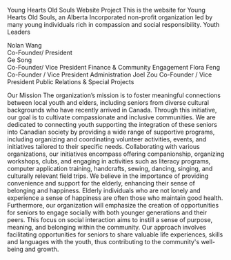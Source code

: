 <a>Young Hearts Old Souls Website Project</a>
This is the website for Young Hearts Old Souls, an Alberta Incorporated non-profit organization led by many young individuals rich in compassion and social responsibility.
Youth Leaders

Nolan Wang						
Co-Founder/ President				
Ge Song 					
Co-Founder/ Vice President Finance & Community Engagement
Flora Feng 
Co-Founder / Vice President Administration
Joel Zou
Co-Founder / Vice President Public Relations & Special Projects

Our Mission
The organization’s mission is to foster meaningful connections between local youth and elders, including seniors from diverse cultural backgrounds who have recently arrived in Canada. Through this initiative, our goal is to cultivate compassionate and inclusive communities. We are dedicated to connecting youth supporting the integration of these seniors into Canadian society by providing a wide range of supportive programs, including organizing and coordinating volunteer activities, events, and initiatives tailored to their specific needs. Collaborating with various organizations, our initiatives encompass offering companionship, organizing workshops, clubs, and engaging in activities such as literacy programs, computer application training, handcrafts, sewing, dancing, singing, and culturally relevant field trips. We believe in the importance of providing convenience and support for the elderly, enhancing their sense of belonging and happiness. Elderly individuals who are not lonely and experience a sense of happiness are often those who maintain good health.
Furthermore, our organization will emphasize the creation of opportunities for seniors to engage socially with both younger generations and their peers. This focus on social interaction aims to instill a sense of purpose, meaning, and belonging within the community. Our approach involves facilitating opportunities for seniors to share valuable life experiences, skills and languages with the youth, thus contributing to the community's well-being and growth.
